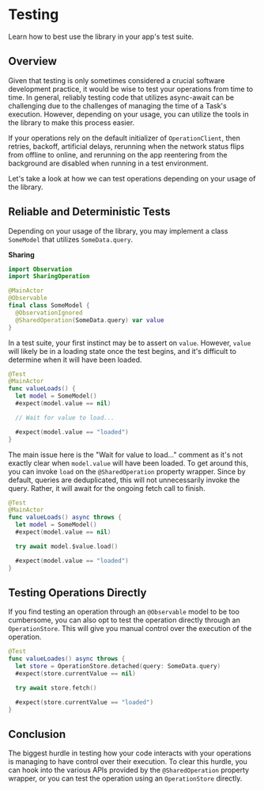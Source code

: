 # Testing

Learn how to best use the library in your app's test suite.

## Overview

Given that testing is only sometimes considered a crucial software development practice, it would be wise to test your operations from time to time. In general, reliably testing code that utilizes async-await can be challenging due to the challenges of managing the time of a Task's execution. However, depending on your usage, you can utilize the tools in the library to make this process easier.

If your operations rely on the default initializer of ``OperationClient``, then retries, backoff, artificial delays, rerunning when the network status flips from offline to online, and rerunning on the app reentering from the background are disabled when running in a test environment.

Let's take a look at how we can test operations depending on your usage of the library.

## Reliable and Deterministic Tests

Depending on your usage of the library, you may implement a class `SomeModel` that utilizes `SomeData.query`.

**Sharing**
```swift
import Observation
import SharingOperation

@MainActor
@Observable
final class SomeModel {
  @ObservationIgnored
  @SharedOperation(SomeData.query) var value
}
```

In a test suite, your first instinct may be to assert on `value`. However, `value` will likely be in a loading state once the test begins, and it's difficult to determine when it will have been loaded.

```swift
@Test
@MainActor
func valueLoads() {
  let model = SomeModel()
  #expect(model.value == nil)

  // Wait for value to load...

  #expect(model.value == "loaded")
}
```

The main issue here is the "Wait for value to load..." comment as it's not exactly clear when `model.value` will have been loaded. To get around this, you can invoke `load` on the `@SharedOperation` property wrapper. Since by default, queries are deduplicated, this will not unnecessarily invoke the query. Rather, it will await for the ongoing fetch call to finish.

```swift
@Test
@MainActor
func valueLoads() async throws {
  let model = SomeModel()
  #expect(model.value == nil)

  try await model.$value.load()

  #expect(model.value == "loaded")
}
```

## Testing Operations Directly

If you find testing an operation through an `@Observable` model to be too cumbersome, you can also opt to test the operation directly through an ``OperationStore``. This will give you manual control over the execution of the operation.

```swift
@Test
func valueLoades() async throws {
  let store = OperationStore.detached(query: SomeData.query)
  #expect(store.currentValue == nil)

  try await store.fetch()

  #expect(store.currentValue == "loaded")
}
```

## Conclusion

The biggest hurdle in testing how your code interacts with your operations is managing to have control over their execution. To clear this hurdle, you can hook into the various APIs provided by the `@SharedOperation` property wrapper, or you can test the operation using an `OperationStore` directly.
